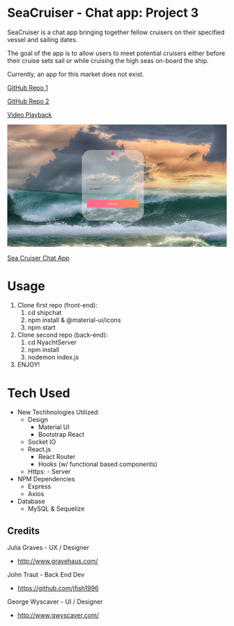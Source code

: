 # SeaCruiser - Chat app:  Project 3

SeaCruiser is a chat app bringing together fellow cruisers on their specified vessel and sailing dates.

The goal of the app is to allow users to meet potential cruisers either before their cruise sets sail or while cruising the high seas on-board the ship.

Currently, an app for this market does not exist.


[GitHub Repo 1](https://github.com/jfish1996/shipchat)

[GitHub Repo 2](https://github.com/jfish1996/NyachtServer)

[Video Playback](https://youtu.be/2AwJHQkH19U)

![Screenshot](public/assets/images/seacruiser.jpg)

[Sea Cruiser Chat App](http://boiling-forest-49975.herokuapp.com/)

# Usage
1. Clone first repo (front-end):
    1. cd shipchat
    2. npm install & @material-ui/icons
    3. npm start
2. Clone second repo (back-end):
    1. cd NyachtServer
    2. npm install  
    3. nodemon index.js
3. ENJOY!

# Tech Used
* New Techhnologies Utilized:
    * Design
       * Material UI
       * Bootstrap React
    * Socket IO
    * React.js
        * React Router
        * Hooks (w/ functional based components)
    * Https: - Server
* NPM Dependencies
    * Express
    * Axios
* Database
    * MySQL & Sequelize

## Credits
Julia Graves - UX / Designer
   * http://www.gravehaus.com/

John Traut - Back End Dev
   * https://github.com/jfish1996

George Wyscaver - UI / Designer
   * http://www.gwyscaver.com/
